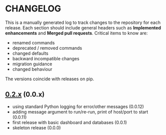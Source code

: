 # CHANGELOG

This is a manually generated log to track changes to the repository for each release.
Each section should include general headers such as **Implemented enhancements**
and **Merged pull requests**. Critical items to know are:

 - renamed commands
 - deprecated / removed commands
 - changed defaults
 - backward incompatible changes
 - migration guidance
 - changed behaviour

The versions coincide with releases on pip.

## [0.2.x](https://github.com/vsoch/qme/tree/master) (0.0.x)
 - using standard Python logging for error/other messages (0.0.12)
 - adding message argument to run/re-run, print of host/port to start (0.0.11)
 - first release with basic dashboard and databases (0.0.1)
 - skeleton release (0.0.0)
